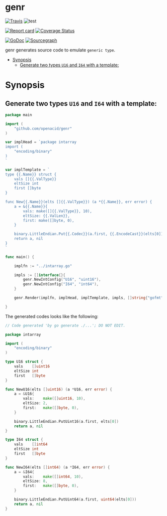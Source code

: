 # genr

[![Travis](https://travis-ci.com/openacid/genr.svg?branch=main)](https://travis-ci.com/openacid/genr)
![test](https://github.com/openacid/genr/workflows/test/badge.svg)

[![Report card](https://goreportcard.com/badge/github.com/openacid/genr)](https://goreportcard.com/report/github.com/openacid/genr)
[![Coverage Status](https://coveralls.io/repos/github/openacid/genr/badge.svg?branch=main&service=github)](https://coveralls.io/github/openacid/genr?branch=main&service=github)

[![GoDoc](https://godoc.org/github.com/openacid/genr?status.svg)](http://godoc.org/github.com/openacid/genr)
[![Sourcegraph](https://sourcegraph.com/github.com/openacid/genr/-/badge.svg)](https://sourcegraph.com/github.com/openacid/genr?badge)

genr generates source code to emulate `generic type`.

<!-- START doctoc generated TOC please keep comment here to allow auto update -->
<!-- DON'T EDIT THIS SECTION, INSTEAD RE-RUN doctoc TO UPDATE -->


- [Synopsis](#synopsis)
  - [Generate two types `U16` and `I64` with a template:](#generate-two-types-u16-and-i64-with-a-template)

<!-- END doctoc generated TOC please keep comment here to allow auto update -->


# Synopsis

## Generate two types `U16` and `I64` with a template:

```go
package main

import (
	"github.com/openacid/genr"
)

var implHead = `package intarray
import (
	"encoding/binary"
)
`

var implTemplate = `
type {{.Name}} struct {
	vals []{{.ValType}}
	eltSize int
	first []byte
}

func New{{.Name}}(elts []{{.ValType}}) (a *{{.Name}}, err error) {
	a = &{{.Name}}{
		vals: make([]{{.ValType}}, 10),
		eltSize: {{.ValLen}},
		first: make([]byte, 0),
	}

	binary.LittleEndian.Put{{.Codec}}(a.first, {{.EncodeCast}}(elts[0]))
	return a, nil
}
`

func main() {

	implfn := "../intarray.go"

	impls := []interface{}{
		genr.NewIntConfig("U16", "uint16"),
		genr.NewIntConfig("I64", "int64"),
	}

	genr.Render(implfn, implHead, implTemplate, impls, []string{"gofmt", "unconvert"})

}

```

The generated codes looks like the following:

```go
// Code generated 'by go generate ./...'; DO NOT EDIT.

package intarray

import (
	"encoding/binary"
)

type U16 struct {
	vals    []uint16
	eltSize int
	first   []byte
}

func NewU16(elts []uint16) (a *U16, err error) {
	a = &U16{
		vals:    make([]uint16, 10),
		eltSize: 2,
		first:   make([]byte, 0),
	}

	binary.LittleEndian.PutUint16(a.first, elts[0])
	return a, nil
}

type I64 struct {
	vals    []int64
	eltSize int
	first   []byte
}

func NewI64(elts []int64) (a *I64, err error) {
	a = &I64{
		vals:    make([]int64, 10),
		eltSize: 8,
		first:   make([]byte, 0),
	}

	binary.LittleEndian.PutUint64(a.first, uint64(elts[0]))
	return a, nil
}
```